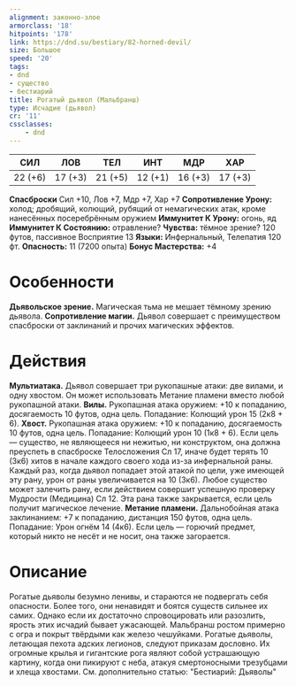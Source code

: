```yaml
---
alignment: законно-злое
armorclass: '18'
hitpoints: '178'
link: https://dnd.su/bestiary/82-horned-devil/
size: Большое
speed: '20'
tags:
- dnd
- существо
- бестиарий
title: Рогатый дьявол (Мальбранш)
type: Исчадие (дьявол)
cr: '11'
cssclasses:
    - dnd
---
```



| СИЛ | ЛОВ | ТЕЛ | ИНТ | МДР | ХАР |
|---|---|---|---|---|---|
| 22 (+6) | 17 (+3) | 21 (+5) | 12 (+1) | 16 (+3) | 17 (+3) |
**Спасброски** Сил +10, Лов +7, Мдр +7, Хар +7
**Сопротивление Урону:** холод; дробящий, колющий, рубящий от немагических атак, кроме нанесённых посеребрённым оружием
**Иммунитет К Урону:** огонь, яд
**Иммунитет К Состоянию:** отравление?
**Чувства:** тёмное зрение? 120 футов, пассивное Восприятие 13
**Языки:** Инфернальный, Телепатия 120 фт.
**Опасность:** 11 (7200 опыта)
**Бонус Мастерства:** +4


# Особенности
**Дьявольское зрение.** Магическая тьма не мешает тёмному зрению дьявола.
**Сопротивление магии.** Дьявол совершает с преимуществом спасброски от заклинаний и прочих магических эффектов.


# Действия
**Мультиатака.** Дьявол совершает три рукопашные атаки: две вилами, и одну хвостом. Он может использовать Метание пламени вместо любой рукопашной атаки.
**Вилы.** Рукопашная атака оружием: +10 к попаданию, досягаемость 10 футов, одна цель. Попадание: Колющий урон 15 (2к8 + 6).
**Хвост.** Рукопашная атака оружием: +10 к попаданию, досягаемость 10 футов, одна цель. Попадание: Колющий урон 10 (1к8 + 6). Если цель — существо, не являющееся ни нежитью, ни конструктом, она должна преуспеть в спасброске Телосложения Сл 17, иначе будет терять 10 (3к6) хитов в начале каждого своего хода из-за инфернальной раны. Каждый раз, когда дьявол попадает этой атакой по цели, уже имеющей эту рану, урон от раны увеличивается на 10 (3к6). Любое существо может залечить рану, если действием совершит успешную проверку Мудрости (Медицина) Сл 12. Эта рана также закрывается, если цель получит магическое лечение.
**Метание пламени.** Дальнобойная атака заклинанием: +7 к попаданию, дистанция 150 футов, одна цель. Попадание: Урон огнём 14 (4к6). Если цель — горючий предмет, который никто не несёт и не носит, она также загорается.


# Описание
Рогатые дьяволы безумно ленивы, и стараются не подвергать себя опасности. Более того, они ненавидят и боятся существ сильнее их самих. Однако если их достаточно спровоцировать или разозлить, ярость этих исчадий бывает ужасающей. Мальбранш ростом примерно с огра и покрыт твёрдыми как железо чешуйками. Рогатые дьяволы, летающая пехота адских легионов, следуют приказам дословно. Их огромные крылья и гигантские рога являют собой устрашающую картину, когда они пикируют с неба, атакуя смертоносными трезубцами и хлеща хвостами. См. дополнительно статью: "Бестиарий: Дьяволы"